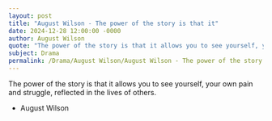 ```yaml
---
layout: post
title: "August Wilson - The power of the story is that it"
date: 2024-12-28 12:00:00 -0000
author: August Wilson
quote: "The power of the story is that it allows you to see yourself, your own pain and struggle, reflected in the lives of others."
subject: Drama
permalink: /Drama/August Wilson/August Wilson - The power of the story is that it
---
```


The power of the story is that it allows you to see yourself, your own pain and struggle, reflected in the lives of others.

- August Wilson
